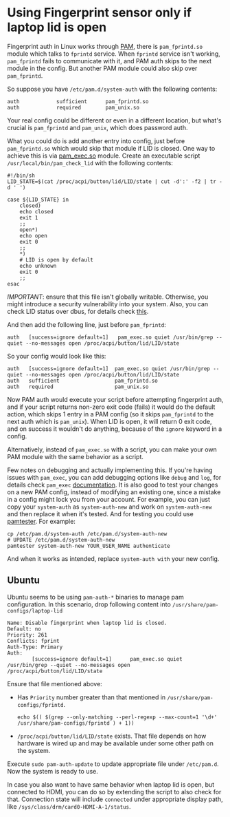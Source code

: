 # Using Fingerprint sensor only if laptop lid is open

Fingerprint auth in Linux works through [PAM](https://en.wikipedia.org/wiki/Linux_PAM), there is `pam_fprintd.so` module which talks to `fprintd` service. When `fprintd` service isn't working, `pam_fprintd` fails to communicate with it, and PAM auth skips to the next module in the config. But another PAM module could also skip over `pam_fprintd`.

So suppose you have `/etc/pam.d/system-auth` with the following contents:

```
auth            sufficient      pam_fprintd.so
auth            required        pam_unix.so
```
Your real config could be different or even in a different location, but what's crucial is `pam_fprintd` and `pam_unix`, which does password auth.

What you could do is add another entry into config, just before `pam_fprintd.so` which would skip that module if LID is closed. One way to achieve this is via [pam_exec.so](https://man7.org/linux/man-pages/man8/pam_exec.8.html) module. Create an executable script `/usr/local/bin/pam_check_lid` with the following contents:

```
#!/bin/sh
LID_STATE=$(cat /proc/acpi/button/lid/LID/state | cut -d':' -f2 | tr -d ' ')

case ${LID_STATE} in
    closed)
    echo closed
    exit 1
    ;;
    open*)
    echo open
    exit 0
    ;;
    *)
    # LID is open by default
    echo unknown
    exit 0
    ;;
esac
```

*IMPORTANT*: ensure that this file isn't globally writable. Otherwise, you might introduce a security vulnerability into your system. Also, you can check LID status over dbus, for details check [this](https://unix.stackexchange.com/a/551220/147806).

And then add the following line, just before `pam_fprintd`:

```
auth   [success=ignore default=1]   pam_exec.so quiet /usr/bin/grep --quiet --no-messages open /proc/acpi/button/lid/LID/state
```

So your config would look like this:

```
auth   [success=ignore default=1]  pam_exec.so quiet /usr/bin/grep --quiet --no-messages open /proc/acpi/button/lid/LID/state
auth   sufficient                  pam_fprintd.so
auth   required                    pam_unix.so
```

Now PAM auth would execute your script before attempting fingerprint auth, and if your script returns non-zero exit code (fails) it would do the default action, which skips 1 entry in a PAM config (so it skips `pam_fprintd` to the next auth which is `pam_unix`). When LID is open, it will return 0 exit code, and on success it wouldn't do anything, because of the `ignore` keyword in a config.

Alternatively, instead of `pam_exec.so` with a script, you can make your own PAM module with the same behavior as a script.

Few notes on debugging and actually implementing this. If you're having issues with `pam_exec`, you can add debugging options like `debug` and `log`, for details check `pam_exec` [documentation](https://man7.org/linux/man-pages/man8/pam_exec.8.html). It is also good to test your changes on a new PAM config, instead of modifying an existing one, since a mistake in a config might lock you from your account. For example, you can just copy your `system-auth` as `system-auth-new` and work on `system-auth-new` and then replace it when it's tested. And for testing you could use [pamtester](https://pamtester.sourceforge.net/). For example:

```
cp /etc/pam.d/system-auth /etc/pam.d/system-auth-new
# UPDATE /etc/pam.d/system-auth-new
pamtester system-auth-new YOUR_USER_NAME authenticate
```

And when it works as intended, replace `system-auth with` your new config.

## Ubuntu
Ubuntu seems to be using `pam-auth-*` binaries to manage pam configuration. In this scenario, drop following content into `/usr/share/pam-configs/laptop-lid`

```
Name: Disable fingerprint when laptop lid is closed.
Default: no
Priority: 261
Conflicts: fprint
Auth-Type: Primary
Auth:
        [success=ignore default=1]      pam_exec.so quiet /usr/bin/grep --quiet --no-messages open /proc/acpi/button/lid/LID/state
```

Ensure that file mentioned above:
* Has `Priority` number greater than that mentioned in `/usr/share/pam-configs/fprintd`.
    ```
    echo $(( $(grep --only-matching --perl-regexp --max-count=1 '\d+' /usr/share/pam-configs/fprintd ) + 1))
    ```
* `/proc/acpi/button/lid/LID/state` exists. That file depends on how hardware is wired up and may be available under some other path on the system.

Execute `sudo pam-auth-update` to update appropriate file under `/etc/pam.d`. Now the system is ready to use.

In case you also want to have same behavior when laptop lid is open, but connected to HDMI, you can do so by extending the script to also check for that. Connection state will include `connected` under appropriate display path, like `/sys/class/drm/card0-HDMI-A-1/status`.
